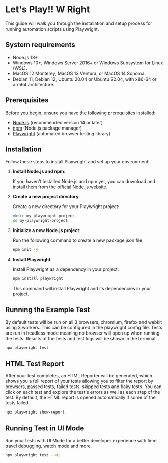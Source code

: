 # Let's Play!! W Right

This guide will walk you through the installation and setup process for running automation scripts using Playwright.

## System requirements

- Node.js 18+
- Windows 10+, Windows Server 2016+ or Windows Subsystem for Linux (WSL).
- MacOS 12 Monterey, MacOS 13 Ventura, or MacOS 14 Sonoma.
- Debian 11, Debian 12, Ubuntu 20.04 or Ubuntu 22.04, with x86-64 or arm64 architecture.

## Prerequisites

Before you begin, ensure you have the following prerequisites installed:

- [Node.js](https://nodejs.org/) (recommended version 14 or later)
- [npm](https://www.npmjs.com/) (Node.js package manager)
- [Playwright](https://playwright.dev/) (automated browser testing library)

## Installation

Follow these steps to install Playwright and set up your environment:

1. **Install Node.js and npm**:
   
   If you haven't installed Node.js and npm yet, you can download and install them from the [official Node.js website](https://nodejs.org/).

2. **Create a new project directory**:
   
   Create a new directory for your Playwright project:
   ```bash
   mkdir my-playwright-project
   cd my-playwright-project
   ```

3. **Initialize a new Node.js project**:
   
   Run the following command to create a new package.json file:

   ```bash
   npm init -y
   ```

3. **Install Playwright**:
   
   Install Playwright as a dependency in your project:

   ```bash
   npm install playwright
   ```   
   This command will install Playwright and its dependencies in your project.

## Running the Example Test

By default tests will be run on all 3 browsers, chromium, firefox and webkit using 3 workers. This can be configured in the playwright.config file. Tests are run in headless mode meaning no browser will open up when running the tests. Results of the tests and test logs will be shown in the terminal.

```bash
npx playwright test
```

## HTML Test Report

After your test completes, an HTML Reporter will be generated, which shows you a full report of your tests allowing you to filter the report by browsers, passed tests, failed tests, skipped tests and flaky tests. You can click on each test and explore the test's errors as well as each step of the test. By default, the HTML report is opened automatically if some of the tests failed.

```bash
npx playwright show-report
```

## Running Test in UI Mode

Run your tests with UI Mode for a better developer experience with time travel debugging, watch mode and more.

```bash
npx playwright test --ui
```